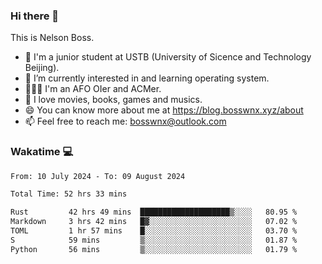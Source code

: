 ### Hi there 👋

<!--
**bosswnx/bosswnx** is a ✨ _special_ ✨ repository because its `README.md` (this file) appears on your GitHub profile.

Here are some ideas to get you started:

- 🔭 I’m currently working on ...
- 🌱 I’m currently learning ...
- 👯 I’m looking to collaborate on ...
- 🤔 I’m looking for help with ...
- 💬 Ask me about ...
- 📫 How to reach me: ...
- 😄 Pronouns: ...
- ⚡ Fun fact: ...
-->

This is Nelson Boss.

- 🏫 I'm a junior student at USTB (University of Sicence and Technology Beijing).
- 🌱 I’m currently interested in and learning operating system.
- 🧑🏻‍💻 I'm an AFO OIer and ACMer.
- 🥰 I love movies, books, games and musics.
- 😄 You can know more about me at https://blog.bosswnx.xyz/about
- 📫 Feel free to reach me: bosswnx@outlook.com

### Wakatime 💻

<!--START_SECTION:waka-->

```txt
From: 10 July 2024 - To: 09 August 2024

Total Time: 52 hrs 33 mins

Rust         42 hrs 49 mins  ████████████████████▒░░░░   80.95 %
Markdown     3 hrs 42 mins   █▓░░░░░░░░░░░░░░░░░░░░░░░   07.02 %
TOML         1 hr 57 mins    █░░░░░░░░░░░░░░░░░░░░░░░░   03.70 %
S            59 mins         ▒░░░░░░░░░░░░░░░░░░░░░░░░   01.87 %
Python       56 mins         ▒░░░░░░░░░░░░░░░░░░░░░░░░   01.79 %
```

<!--END_SECTION:waka-->
